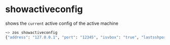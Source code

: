 # showactiveconfig

shows the `current` active config of the active machine

```bash
~> zos showactiveconfig
{"address": "127.0.0.1", "port": "12345", "isvbox": "true", "lastsshport": "19028"}
```